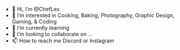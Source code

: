 - 👋 Hi, I’m @ChefLex
- 👀 I’m interested in Cooking, Baking, Photography, Graphic Design, Gaming, & Coding
- 🌱 I’m currently learning 
- 💞️ I’m looking to collaborate on ...
- 📫 How to reach me Discord or Instagram

<!---
ChefLex/ChefLex is a ✨ unique ✨ repository because its `README.md` (this file) appears on your GitHub profile.
You can click the Preview link to take a look at your changes.
--->
